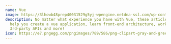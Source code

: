 ```yaml
---
name: Vue
image: https://3lhowb48prep40031529g5yj-wpengine.netdna-ssl.com/wp-content/uploads/2019/10/logo-vuejs-min.png
description: No matter what experience you have with Vue, these articles will
  help you create a vue application, learn front-end architecture, work with
  3rd-party APIs and more!
icon: https://e7.pngegg.com/pngimages/789/586/png-clipart-gray-and-green-v-vue-js-logo-icons-logos-emojis-tech-companies-thumbnail.png
---
```

